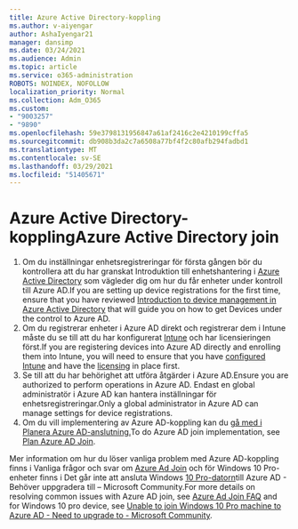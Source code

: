 ```yaml
---
title: Azure Active Directory-koppling
ms.author: v-aiyengar
author: AshaIyengar21
manager: dansimp
ms.date: 03/24/2021
ms.audience: Admin
ms.topic: article
ms.service: o365-administration
ROBOTS: NOINDEX, NOFOLLOW
localization_priority: Normal
ms.collection: Adm_O365
ms.custom:
- "9003257"
- "9890"
ms.openlocfilehash: 59e3798131956847a61af2416c2e4210199cffa5
ms.sourcegitcommit: db908b3da2c7a6508a77bf4f2c80afb294fadbd1
ms.translationtype: MT
ms.contentlocale: sv-SE
ms.lasthandoff: 03/29/2021
ms.locfileid: "51405671"
---
```

# <a name="azure-active-directory-join"></a><span data-ttu-id="941fa-102">Azure Active Directory-koppling</span><span class="sxs-lookup"><span data-stu-id="941fa-102">Azure Active Directory join</span></span>

1. <span data-ttu-id="941fa-103">Om du inställningar enhetsregistreringar för första gången bör du kontrollera att du har granskat Introduktion till enhetshantering i [Azure Active Directory](/azure/active-directory/devices/overview) som vägleder dig om hur du får enheter under kontroll till Azure AD.</span><span class="sxs-lookup"><span data-stu-id="941fa-103">If you are setting up device registrations for the first time, ensure that you have reviewed [Introduction to device management in Azure Active Directory](/azure/active-directory/devices/overview) that will guide you on how to get Devices under the control to Azure AD.</span></span> 
1. <span data-ttu-id="941fa-104">Om du registrerar enheter i Azure AD direkt och registrerar dem i Intune måste du se till [](/mem/intune/fundamentals/licenses-assign) att du har konfigurerat [Intune](/mem/intune/enrollment/device-enrollment) och har licensieringen först.</span><span class="sxs-lookup"><span data-stu-id="941fa-104">If you are registering devices into Azure AD directly and enrolling them into Intune, you will need to ensure that you have [configured Intune](/mem/intune/enrollment/device-enrollment) and have the [licensing](/mem/intune/fundamentals/licenses-assign) in place first.</span></span>
1. <span data-ttu-id="941fa-105">Se till att du har behörighet att utföra åtgärder i Azure AD.</span><span class="sxs-lookup"><span data-stu-id="941fa-105">Ensure you are authorized to perform operations in Azure AD.</span></span> <span data-ttu-id="941fa-106">Endast en global administratör i Azure AD kan hantera inställningar för enhetsregistreringar.</span><span class="sxs-lookup"><span data-stu-id="941fa-106">Only a global administrator in Azure AD can manage settings for device registrations.</span></span>
1. <span data-ttu-id="941fa-107">Om du vill implementering av Azure AD-koppling kan du [gå med i Planera Azure AD-anslutning.](/azure/active-directory/devices/azureadjoin-plan)</span><span class="sxs-lookup"><span data-stu-id="941fa-107">To do Azure AD join implementation, see [Plan Azure AD Join](/azure/active-directory/devices/azureadjoin-plan).</span></span>

<span data-ttu-id="941fa-108">Mer information om hur du löser vanliga problem med Azure AD-koppling finns i Vanliga frågor och svar om [Azure Ad Join](/azure/active-directory/devices/faq) och för Windows 10 Pro-enheter finns i Det går inte att ansluta Windows [10 Pro-datorn](https://answers.microsoft.com/en-us/msoffice/forum/msoffice_install-mso_win10-mso_365hp/unable-to-join-windows-10-pro-machine-to-azure-ad/abb1ca7d-b317-45ec-a628-e1c10eae2900)till Azure AD - Behöver uppgradera till – Microsoft Community.</span><span class="sxs-lookup"><span data-stu-id="941fa-108">For more details on resolving common issues with Azure AD join, see [Azure Ad Join FAQ](/azure/active-directory/devices/faq) and for Windows 10 pro device, see [Unable to join Windows 10 Pro machine to Azure AD - Need to upgrade to - Microsoft Community](https://answers.microsoft.com/en-us/msoffice/forum/msoffice_install-mso_win10-mso_365hp/unable-to-join-windows-10-pro-machine-to-azure-ad/abb1ca7d-b317-45ec-a628-e1c10eae2900).</span></span>
